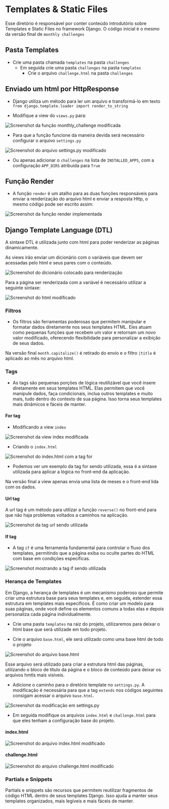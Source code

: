 # Templates & Static Files

Esse diretório é responsável por conter conteúdo introdutório sobre Templates e Static Files
no framework Django. O código inicial é o mesmo da versão final de `monthly challenges`

## Pasta Templates

* Crie uma pasta chamada `templates` na pasta `challenges`
    * Em seguida crie uma pasta `challenges` na pasta `templates`
        * Crie o arquivo `challenge.html` na pasta `challenges`


## Enviado um html por HttpResponse

* Django utiliza um método para ler um arquivo e transformá-lo em texto
    `from django.template.loader import render_to_string`

* Modifique a view do `views.py` para:

![Screenshot da função `monthly_challenge` modificada](https://github.com/MatheEduar/Django/blob/main/monthly_challenges_template/assets/imgs/img-0.png)

* Para que a função funcione da maneira devida será necessário configurar o arquivo 
`settings.py`

![Screenshot do arquivo `settings.py` modificado](https://github.com/MatheEduar/Django/blob/main/monthly_challenges_template/assets/imgs/img-1.png)

* Ou apenas adicionar o `challenges` na lista de `INSTALLED_APPS`, com a configuração
`APP_DIRS` atribuida para `True`

## Função Render

* A função `render` é um atalho para as duas funções responsáveis para enviar a renderização
do arquivo html e enviar a resposta Http, o mesmo código pode ser escrito assim: 

![Screenshot da função render implementada](https://github.com/MatheEduar/Django/blob/main/monthly_challenges_template/assets/imgs/img-2.png)

## Django Template Language (DTL) 

A sintaxe DTL é utilizada junto com html para poder renderizar as páginas dinamicamente. 

As views irão enviar um dicionário com o variáveis que devem ser acessadas pelo html e seus pares com o conteúdo.

![Screenshot do dicionário colocado para renderização](https://github.com/MatheEduar/Django/blob/main/monthly_challenges_template/assets/imgs/img-3.png)

Para a página ser renderizada com a variável é necessário utilizar a seguinte sintaxe:

![Screenshot do html modificado](https://github.com/MatheEduar/Django/blob/main/monthly_challenges_template/assets/imgs/img-4.png)

### Filtros 

* Os filtros são ferramentas poderosas que permitem manipular e formatar dados diretamente nos seus templates HTML. Eles atuam como pequenas funções que recebem um valor e retornam um novo valor modificado, oferecendo flexibilidade para personalizar a exibição de seus dados.


Na versão final `month.capitalize()` é retirado do envio e o filtro `|title` é aplicado ao mês no arquivo html.

### Tags

* As tags são pequenas porções de lógica reutilizável que você insere diretamente em seus templates HTML. Elas permitem que você manipule dados, faça condicionais, inclua outros templates e muito mais, tudo dentro do contexto de sua página. Isso torna seus templates mais dinâmicos e fáceis de manter.


#### For tag

* Modificando a view `index`

![Screenshot da view index modificada](https://github.com/MatheEduar/Django/blob/main/monthly_challenges_template/assets/imgs/img-5.png)

* Criando o `index.html`

![Screenshot do index.html com a tag for](https://github.com/MatheEduar/Django/blob/main/monthly_challenges_template/assets/imgs/img-6.png)

* Podemos ver um exemplo da tag for sendo utilizada, essa é a sintaxe utilizada para aplicar a
lógica no front-end da aplicação.

Na versão final a view apenas envia uma lista de meses e o front-end lida com os dados.

#### Url tag

A url tag é um método para utilizar a função `reverse()` no front-end para que não haja problemas voltados a caminhos na aplicação.

![Screenshot da tag url sendo utilizada](https://github.com/MatheEduar/Django/blob/main/monthly_challenges_template/assets/imgs/img-7.png)

#### If tag

* A tag `if` é uma ferramenta fundamental para controlar o fluxo dos templates, permitindo que a página exiba ou oculte partes do HTML com base em condições específicas.

![Screenshot mostrando a tag if sendo utilizada](https://github.com/MatheEduar/Django/blob/main/monthly_challenges_template/assets/imgs/img-8.png)

### Herança de Templates

Em Django, a herança de templates é um mecanismo poderoso que permite criar uma estrutura base para seus templates e, em seguida, estender essa estrutura em templates mais específicos. É como criar um modelo para suas páginas, onde você define os elementos comuns a todas elas e depois personaliza cada página individualmente.

* Crie uma pasta `templates` na raiz do projeto, utilizaremos para deixar o html base que será utilizade em todo projeto.

* Crie o arquivo `base.html`, ele será utilizado como uma base html de todo o projeto

![Screenshot do arquivo base.html](https://github.com/MatheEduar/Django/blob/main/monthly_challenges_template/assets/imgs/img-9.png)

Esse arquivo será utilizado para criar a estrutura html das páginas, utilizando o bloco de título da página e o bloco de conteúdo para deixar os arquivos hmtls mais visíveis.

* Adicione o caminho para o diretório template no `settings.py`. A modificação é necessária para que a tag `extends` nos códigos seguintes consigam acessar o arquivo `base.html`.

![Screenshot da modificação em settings.py](https://github.com/MatheEduar/Django/blob/main/monthly_challenges_template/assets/imgs/img-11.png)


* Em seguida modifique os arquivos `index.html` e  `challenge.html` para que eles tenham a configuração base do projeto.


#### index.html

![Screenshot do arquivo index.html modificado](https://github.com/MatheEduar/Django/blob/main/monthly_challenges_template/assets/imgs/img-11.png)

#### challenge.html

![Screenshot do arquivo challenge.html modificado](https://github.com/MatheEduar/Django/blob/main/monthly_challenges_template/assets/imgs/img-12.png)

### Partials e Snippets

Partials e snippets são recursos que permitem reutilizar fragmentos de código HTML dentro de seus templates Django. Isso ajuda a manter seus templates organizados, mais legíveis e mais fáceis de manter.





